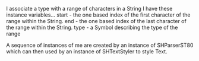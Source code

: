 I associate a type with a range of characters in a String
I have these instance variables...
	start - the one based index of the first character of the range within the String.
	end - the one based index of the last character  of the range within the String.
	type - a Symbol describing the type of the range
	
A sequence of instances of me are created by an instance of SHParserST80 which can then used by an instance of  SHTextStyler to style Text. 